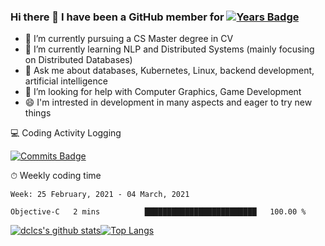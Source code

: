 ### Hi there 👋 I have been a GitHub member for [![Years Badge](https://badges.pufler.dev/years/dclcs)](https://badges.pufler.dev)

- 🔭 I’m currently pursuing a CS Master degree in CV
- 🌱 I’m currently learning NLP and Distributed Systems (mainly focusing on Distributed Databases)
- 💬 Ask me about databases, Kubernetes, Linux, backend development, artificial intelligence
- 🤔 I’m looking for help with Computer Graphics, Game Development
- 😄 I'm intrested in development in many aspects and eager to try new things

<!--
**dclcs/dclcs** is a ✨ _special_ ✨ repository because its `README.md` (this file) appears on your GitHub profile.

Here are some ideas to get you started:
- 👯 I’m looking to collaborate on ...
- 🤔 I’m looking for help with ...
- 📫 How to reach me: ...
- 😄 Pronouns: ...
- ⚡ Fun fact: ...
-->

💻 Coding Activity Logging

[![Commits Badge](https://badges.pufler.dev/commits/weekly/dclcs)](https://badges.pufler.dev)

⏱ Weekly coding time
<!-- Generated By https://github.com/athul/waka-readme -->
<!--START_SECTION:waka-->
```text
Week: 25 February, 2021 - 04 March, 2021

Objective-C   2 mins          █████████████████████████   100.00 % 
```
<!--END_SECTION:waka-->

[![dclcs's github stats](https://github-readme-stats.vercel.app/api?username=dclcs)](https://github.com/anuraghazra/github-readme-stats)[![Top Langs](https://github-readme-stats.vercel.app/api/top-langs/?username=dclcs&layout=compact)](https://github.com/anuraghazra/github-readme-stats)
